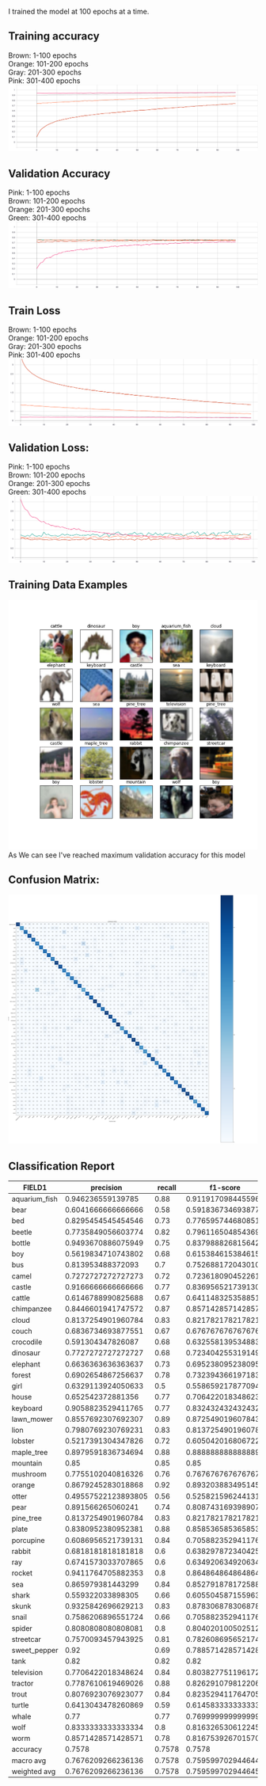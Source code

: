 I trained the model at 100 epochs at a time.<br>
## Training accuracy
Brown: 1-100 epochs<br>
Orange: 101-200 epochs<br>
Gray: 201-300 epochs<br>
Pink: 301-400 epochs
<img src="charts/train.svg">
## Validation Accuracy
Pink: 1-100 epochs <br>
Brown: 101-200 epochs <br>
Orange: 201-300 epochs <br>
Green: 301-400 epochs 
<img src="charts/validation.svg">
## Train Loss
Brown: 1-100 epochs<br>
Orange: 101-200 epochs<br>
Gray: 201-300 epochs<br>
Pink: 301-400 epochs
<img src="charts/train_loss.svg">
## Validation Loss: <br>
Pink: 1-100 epochs <br>
Brown: 101-200 epochs <br>
Orange: 201-300 epochs <br>
Green: 301-400 epochs 
<img src="charts/validation_loss.svg">
## Training Data Examples
<img src="charts/training example.png"><br>
As We can see I've reached maximum validation accuracy for this model<br>
## Confusion Matrix:
<img src="confusion_matrix/confusion_matrix_300epochs.png"><br>
## Classification Report

|FIELD1       |precision          |recall|f1-score          |support|
|-------------|-------------------|------|------------------|-------|
|aquarium_fish|0.946236559139785  |0.88  |0.911917098445596 |100.0  |
|bear         |0.6041666666666666 |0.58  |0.5918367346938774|100.0  |
|bed          |0.8295454545454546 |0.73  |0.7765957446808511|100.0  |
|beetle       |0.7735849056603774 |0.82  |0.796116504854369 |100.0  |
|bottle       |0.9493670886075949 |0.75  |0.8379888268156425|100.0  |
|boy          |0.5619834710743802 |0.68  |0.6153846153846154|100.0  |
|bus          |0.813953488372093  |0.7   |0.7526881720430109|100.0  |
|camel        |0.7272727272727273 |0.72  |0.7236180904522613|100.0  |
|castle       |0.9166666666666666 |0.77  |0.8369565217391305|100.0  |
|cattle       |0.6146788990825688 |0.67  |0.6411483253588517|100.0  |
|chimpanzee   |0.8446601941747572 |0.87  |0.8571428571428571|100.0  |
|cloud        |0.8137254901960784 |0.83  |0.8217821782178217|100.0  |
|couch        |0.6836734693877551 |0.67  |0.6767676767676768|100.0  |
|crocodile    |0.591304347826087  |0.68  |0.6325581395348838|100.0  |
|dinosaur     |0.7727272727272727 |0.68  |0.7234042553191491|100.0  |
|elephant     |0.6636363636363637 |0.73  |0.6952380952380953|100.0  |
|forest       |0.6902654867256637 |0.78  |0.732394366197183 |100.0  |
|girl         |0.6329113924050633 |0.5   |0.5586592178770949|100.0  |
|house        |0.652542372881356  |0.77  |0.7064220183486238|100.0  |
|keyboard     |0.9058823529411765 |0.77  |0.8324324324324326|100.0  |
|lawn_mower   |0.8557692307692307 |0.89  |0.8725490196078431|100.0  |
|lion         |0.7980769230769231 |0.83  |0.8137254901960785|100.0  |
|lobster      |0.5217391304347826 |0.72  |0.6050420168067228|100.0  |
|maple_tree   |0.8979591836734694 |0.88  |0.888888888888889 |100.0  |
|mountain     |0.85               |0.85  |0.85              |100.0  |
|mushroom     |0.7755102040816326 |0.76  |0.7676767676767676|100.0  |
|orange       |0.8679245283018868 |0.92  |0.8932038834951457|100.0  |
|otter        |0.49557522123893805|0.56  |0.5258215962441315|100.0  |
|pear         |0.891566265060241  |0.74  |0.8087431693989071|100.0  |
|pine_tree    |0.8137254901960784 |0.83  |0.8217821782178217|100.0  |
|plate        |0.8380952380952381 |0.88  |0.8585365853658538|100.0  |
|porcupine    |0.6086956521739131 |0.84  |0.7058823529411766|100.0  |
|rabbit       |0.6818181818181818 |0.6   |0.6382978723404256|100.0  |
|ray          |0.6741573033707865 |0.6   |0.6349206349206349|100.0  |
|rocket       |0.9411764705882353 |0.8   |0.8648648648648648|100.0  |
|sea          |0.865979381443299  |0.84  |0.8527918781725888|100.0  |
|shark        |0.559322033898305  |0.66  |0.6055045871559633|100.0  |
|skunk        |0.9325842696629213 |0.83  |0.8783068783068783|100.0  |
|snail        |0.7586206896551724 |0.66  |0.7058823529411765|100.0  |
|spider       |0.8080808080808081 |0.8   |0.8040201005025126|100.0  |
|streetcar    |0.7570093457943925 |0.81  |0.782608695652174 |100.0  |
|sweet_pepper |0.92               |0.69  |0.7885714285714287|100.0  |
|tank         |0.82               |0.82  |0.82              |100.0  |
|television   |0.7706422018348624 |0.84  |0.8038277511961722|100.0  |
|tractor      |0.7787610619469026 |0.88  |0.8262910798122066|100.0  |
|trout        |0.8076923076923077 |0.84  |0.8235294117647058|100.0  |
|turtle       |0.6413043478260869 |0.59  |0.6145833333333333|100.0  |
|whale        |0.77               |0.77  |0.7699999999999999|100.0  |
|wolf         |0.8333333333333334 |0.8   |0.816326530612245 |100.0  |
|worm         |0.8571428571428571 |0.78  |0.8167539267015708|100.0  |
|accuracy     |0.7578             |0.7578|0.7578            |0.7578 |
|macro avg    |0.7676209266236136 |0.7578|0.7595997029446449|5000.0 |
|weighted avg |0.7676209266236136 |0.7578|0.759599702944645 |5000.0 |
